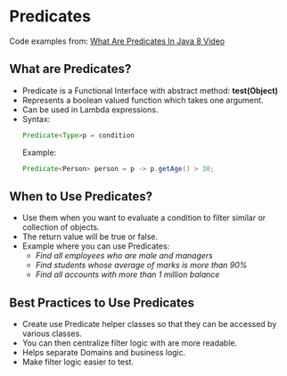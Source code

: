 # Predicates

Code examples from: [What Are Predicates In Java 8 Video](https://youtu.be/Eq8C_X5M1Lw?list=PLHYgXeZpWoDrML_Q1HFFP8R-HItWPWT4O)

## What are Predicates?
- Predicate is a Functional Interface with abstract method: **test(Object)**
- Represents a boolean valued function which takes one argument.
- Can be used in Lambda expressions.
- Syntax:
    ```java
    Predicate<Type>p = condition
    ```
    Example:
    ```java
    Predicate<Person> person = p -> p.getAge() > 30;
    ```
    
## When to Use Predicates?
- Use them when you want to evaluate a condition to filter similar or collection of objects.
- The return value will be true or false.
- Example where you can use Predicates: 
    - *Find all employees who are male and managers*
    - *Find students whose average of marks is more than 90%*
    - *Find all accounts with more than 1 million balance*

## Best Practices to Use Predicates
- Create use Predicate helper classes so that they can be accessed by various classes.
- You can then centralize filter logic with are more readable.
- Helps separate Domains and business logic.
- Make filter logic easier to test.

